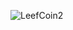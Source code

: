 ![LeefCoin2](https://user-images.githubusercontent.com/85453562/124458188-8b9f0780-dd41-11eb-80ff-b48040494d0d.png)

